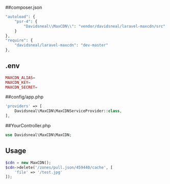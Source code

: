 ##composer.json

```php
"autoload": {
    "psr-4": {
        "Davidsneal\\MaxCDN\\": "vendor/davidsneal/laravel-maxcdn/src"
    }
},
"require": {
    "davidsneal/laravel-maxcdn": "dev-master"
},
```

## .env
```php
MAXCDN_ALIAS=
MAXCDN_KEY=
MAXCDN_SECRET=
```

##config/app.php

```php
'providers' => [
    Davidsneal\MaxCDN\MaxCDNServiceProvider::class,
],
```

##YourController.php

```php
use Davidsneal\MaxCDN\MaxCDN;
```
 
## Usage
```php
$cdn = new MaxCDN();
$cdn->delete('/zones/pull.json/459440/cache', [
    'file' => '/test.jpg'
]);
```
